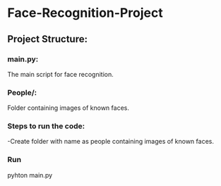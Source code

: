 # Face-Recognition-Project

## Project Structure:
### main.py: 
The main script for face recognition.
### People/: 
Folder containing images of known faces.

### Steps to run the code:
-Create folder with name as people containing images of known faces.
### Run
pyhton main.py
